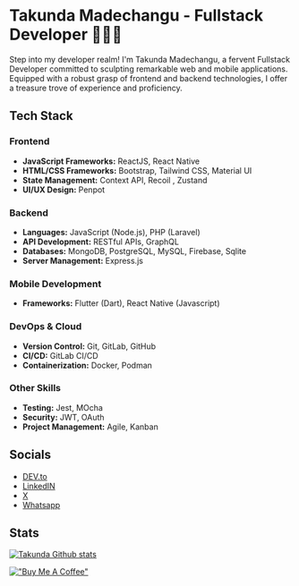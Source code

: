 # Takunda Madechangu - Fullstack Developer 👨🏾‍💻
Step into my developer realm! I'm Takunda Madechangu, a fervent Fullstack Developer committed to sculpting remarkable web and mobile applications. Equipped with a robust grasp of frontend and backend technologies, I offer a treasure trove of experience and proficiency.


## Tech Stack

### Frontend
- **JavaScript Frameworks:** ReactJS, React Native
- **HTML/CSS Frameworks:** Bootstrap, Tailwind CSS, Material UI
- **State Management:** Context API, Recoil , Zustand
- **UI/UX Design:** Penpot

### Backend
- **Languages:** JavaScript (Node.js), PHP (Laravel)
- **API Development:** RESTful APIs, GraphQL
- **Databases:** MongoDB, PostgreSQL, MySQL, Firebase, Sqlite
- **Server Management:** Express.js

### Mobile Development
- **Frameworks:** Flutter (Dart), React Native (Javascript)

### DevOps & Cloud
- **Version Control:** Git, GitLab, GitHub
- **CI/CD:** GitLab CI/CD
- **Containerization:** Docker, Podman
<!-- - **Cloud Platforms:** Google Cloud Platform, Heroku -->

### Other Skills
- **Testing:** Jest, MOcha
- **Security:** JWT, OAuth
- **Project Management:** Agile, Kanban


## Socials
- [DEV.to](https://www.dev.to/takunda)
- [LinkedIN](https://www.linkedin.com/in/takucoder)
- [X](https://www.x.com/takucoder)
- [Whatsapp](https://wa.me/263778548832?text=Hi%20Taku)


## Stats
 [![Takunda Github stats](https://github-readme-streak-stats.herokuapp.com/?user=takumade&theme=tokyonight)]()


[!["Buy Me A Coffee"](https://www.buymeacoffee.com/assets/img/custom_images/orange_img.png)](https://www.buymeacoffee.com/takucoder)


